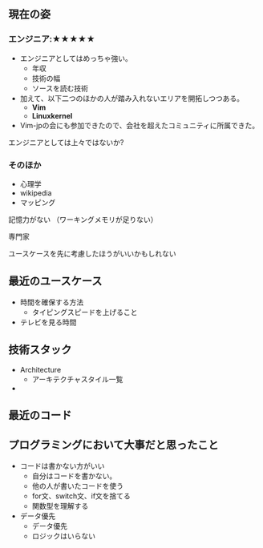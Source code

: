 ## 現在の姿



### エンジニア:★★★★★

- エンジニアとしてはめっちゃ強い。
  - 年収
  - 技術の幅
  - ソースを読む技術
- 加えて、以下二つのほかの人が踏み入れないエリアを開拓しつつある。
  - **Vim**
  - **Linuxkernel**
- Vim-jpの会にも参加できたので、会社を超えたコミュニティに所属できた。

エンジニアとしては上々ではないか?


### そのほか

- 心理学
- wikipedia
- マッピング




記憶力がない
（ワーキングメモリが足りない）

専門家

ユースケースを先に考慮したほうがいいかもしれない



## 最近のユースケース

- 時間を確保する方法
  - タイピングスピードを上げること
- テレビを見る時間




## 技術スタック

- Architecture
  - アーキテクチャスタイル一覧
- 











## 最近のコード





## プログラミングにおいて大事だと思ったこと


- コードは書かない方がいい
  - 自分はコードを書かない。
  - 他の人が書いたコードを使う
  - for文、switch文、if文を捨てる
  - 関数型を理解する
- データ優先
  - データ優先
  - ロジックはいらない




